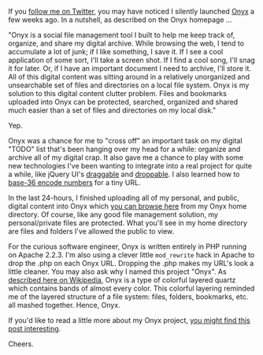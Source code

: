 If you [follow me on Twitter](https://twitter.com/markkolich), you may have noticed I silently launched [Onyx](https://onyx.koli.ch) a few weeks ago.  In a nutshell, as described on the Onyx homepage ...

"Onyx is a social file management tool I built to help me keep track of, organize, and share my digital archive. While browsing the web, I tend to accumulate a lot of junk; if I like something, I save it. If I see a cool application of some sort, I'll take a screen shot. If I find a cool song, I'll snag it for later. Or, if I have an important document I need to archive, I'll store it. All of this digital content was sitting around in a relatively unorganized and unsearchable set of files and directories on a local file system. Onyx is my solution to this digital content clutter problem. Files and bookmarks uploaded into Onyx can be protected, searched, organized and shared much easier than a set of files and directories on my local disk."

Yep.

Onyx was a chance for me to "cross off" an important task on my digital "TODO" list that's been hanging over my head for a while: organize and archive all of my digital crap.  It also gave me a chance to play with some new technologies I've been wanting to integrate into a real project for quite a while, like jQuery UI's [draggable](http://jqueryui.com/demos/draggable/) and [droppable](http://jqueryui.com/demos/droppable/).  I also learned how to [base-36 encode numbers](base36-encoding-for-tiny-urls-with-php) for a tiny URL.

In the last 24-hours, I finished uploading all of my personal, and public, digital content into Onyx which [you can browse here](https://onyx.koli.ch/get/1/mark) from my Onyx home directory.  Of course, like any good file management solution, my personal/private files are protected.  What you'll see in my home directory are files and folders I've allowed the public to view.

For the curious software engineer, Onyx is written entirely in PHP running on Apache 2.2.3.  I'm also using a clever little `mod_rewrite` hack in Apache to drop the .php on each Onyx URL.  Dropping the .php makes my URL's look a little cleaner.  You may also ask why I named this project "Onyx".  As [described here on Wikipedia](http://en.wikipedia.org/wiki/Onyx), Onyx is a type of colorful layered quartz which contains bands of almost every color.  This colorful layering reminded me of the layered structure of a file system: files, folders, bookmarks, etc. all mashed together.  Hence, Onyx.

If you'd like to read a little more about my Onyx project, [you might find this post interesting](onyx-my-custom-solution-to-the-digital-clutter-problem).

Cheers.

<!--- tags: onyx, php, projects -->